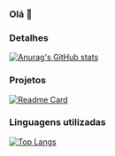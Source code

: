 ### Olá 👋

### Detalhes

[![Anurag's GitHub stats](httpsgithub-readme-stats.vercel.app/api?username=caianbr&show_icons=true&theme=dark)](httpsgithub.comanuraghazragithub-readme-stats)

### Projetos

[![Readme Card](httpsgithub-readme-stats.vercel.appapipinusername=caian-br&repo=variavel&theme=dark)](httpsgithub.comanuraghazragithub-readme-stats)

### Linguagens utilizadas

[![Top Langs](httpsgithub-readme-stats.vercel.appapitop-langsusername=caian-brc&layout=compact)](httpsgithub.comanuraghazragithub-readme-stats)


<!-- ### Contatos

[img src='httpsimg.shields.iobadgeLinkedIn-0077B5style=for-the-badge&logo=linkedin&logoColor=white' alt='Linkedin' height='30']()
-->
